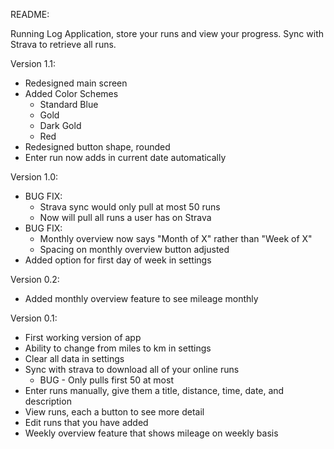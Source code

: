 README:

Running Log Application, store your runs and view your
progress. Sync with Strava to retrieve all runs.

Version 1.1:
- Redesigned main screen
- Added Color Schemes
    * Standard Blue
    * Gold
    * Dark Gold
    * Red
- Redesigned button shape, rounded
- Enter run now adds in current date automatically

Version 1.0:
- BUG FIX:
    * Strava sync would only pull at most 50 runs
    * Now will pull all runs a user has on Strava
- BUG FIX:
    * Monthly overview now says "Month of X" rather than
      "Week of X"
    * Spacing on monthly overview button adjusted
- Added option for first day of week in settings

Version 0.2:
- Added monthly overview feature to see mileage monthly

Version 0.1:
- First working version of app
- Ability to change from miles to km in settings
- Clear all data in settings
- Sync with strava to download all of your online runs
    * BUG - Only pulls first 50 at most
- Enter runs manually, give them a title, distance,
  time, date, and description
- View runs, each a button to see more detail
- Edit runs that you have added
- Weekly overview feature that shows mileage on weekly basis

